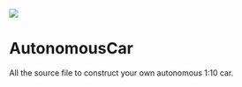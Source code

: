 ![](https://raw.githubusercontent.com/BastienV-SATIE/AutonomousCar/main/AutonomousPlateforme.jpg=250x250)

# AutonomousCar

All the source file to construct your own autonomous 1:10 car.
